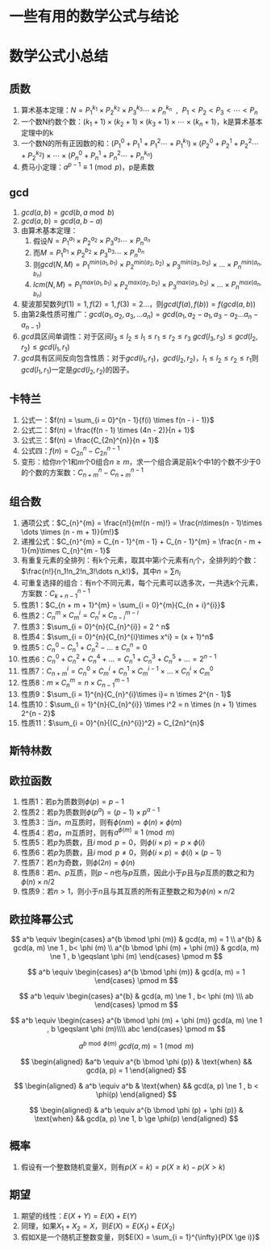 # 一些有用的数学公式与结论


# 数学公式小总结

## 质数

1. 算术基本定理：$N = {P_1}^{k_1} \times{P_2}^{k_2} \times {P_3}^{k_3} \cdots \times {P_n}^{k_n} \ \ , \ \ P_1 < P_2 < P_3 < \cdots < P_n$
2. 一个数N约数个数：$(k_1 + 1) \times (k_2 + 1) \times (k_3 + 1) \times \cdots \times (k_n + 1)$，k是算术基本定理中的k
3. 一个数N的所有正因数的和：$({P_1} ^ {0} + {P_1} ^ {1} + {P_1} ^ {2} \cdots + {P_1} ^ {k_1})\times ({P_2} ^ {0} + {P_2} ^ {1} + {P_2} ^ {2} \cdots + {P_2} ^ {k_2}) \times \cdots \times ({P_n} ^ {0} + {P_n} ^ {1} + {P_n} ^ {2} \cdots + {P_n} ^ {k_n})$
4. 费马小定理：$a^{p - 1} \equiv 1 \pmod p$，p是素数

## gcd

1. $gcd(a, b) = gcd(b, a \bmod b)$
2. $gcd(a, b) = gcd(a, b - a)$
3. 由算术基本定理：
   1. 假设$N = {P_1}^{a_1} \times{P_2}^{a_2} \times {P_3}^{a_3} \cdots \times {P_n}^{a_n}$
   2. 而$M = {P_1}^{b_1} \times{P_2}^{b_2} \times {P_3}^{b_3} \cdots \times {P_n}^{b_n}$
   3. 则$gcd(N, M) = P_1^{min(a_1, b_1)}\times P_2^{min(a_2, b_2)}\times P_3^{min(a_3, b_3)}\times \dots \times P_n^{min(a_n, b_n)}$
   4. $lcm(N, M) = P_1^{max(a_1, b_1)}\times P_2^{max(a_2, b_2)}\times P_3^{max(a_3, b_3)}\times \dots \times P_n^{max(a_n, b_n)}$
4. 斐波那契数列$f(1) = 1, f(2) = 1, f(3) = 2\dots$，则$gcd(f(a), f(b)) = f(gcd(a, b))$
5. 由第2条性质可推广：$gcd(a_1, a_2, a_3, \dots a_n) = gcd(a_1, a_2 - a_1, a_3 - a_2\dots a_n - a_{n- 1})$
6. $gcd$具区间单调性：对于区间$l_3 \le l_2 \le l_1 \le r_1 \le r_2 \le r_3$ $gcd(l_3, r_3)\le gcd(l_2, r_2) \le gcd(l_1, r_1)$
7. $gcd$具有区间反向包含性质：对于$gcd(l_1, r_1)$，$gcd(l_2, r_2)$，$l_1\le l_2 \le r_2 \le r_1$则$gcd(l_1, r_1)$一定是$gcd(l_2, r_2)$的因子。

## 卡特兰

1. 公式一：$f(n) = \sum_{i = 0}^{n - 1}{f(i) \times f(n - i - 1)}$
2. 公式二：$f(n) = \frac{f(n - 1) \times (4n - 2)}{n + 1}$
3. 公式三：$f(n) = \frac{C_{2n}^{n}}{n + 1}$
4. 公式四：$f(n) = C_{2n}^{n} - C_{2n}^{n - 1}$
5. 变形：给你$n$个1和$m$个0组合$n \ge m$，求一个组合满足前k个中1的个数不少于0的个数的方案数：$C_{n + m}^{n} - C_{n + m}^{n - 1}$

## 组合数

1. 通项公式：$C_{n}^{m} = \frac{n!}{m!(n - m)!} = \frac{n\times(n - 1)\times \dots \times (n - m + 1)}{m!}$ 
2. 递推公式：$C_{n}^{m} = C_{n - 1}^{m - 1} + C_{n - 1}^{m} = \frac{n - m + 1}{m}\times C_{n}^{m - 1}$
3. 有重复元素的全排列：有k个元素，取其中第i个元素有$n_i$个，全排列的个数：$\frac{n!}{n_1!n_2!n_3!\dots n_k!}$，其中$n = \sum{n_i}$
4. 可重复选择的组合：有n个不同元素，每个元素可以选多次，一共选k个元素，方案数：$C_{k + n - 1}^{n - 1}$
5. 性质1：$C_{n + m + 1}^{m} = \sum_{i = 0}^{m}{C_{n + i}^{i}}$
6. 性质2：$C_{n}^{m}\times C_{m}^{i} = C_{n}^{i}\times C_{n - i}^{m - i}$
7. 性质3：$\sum_{i = 0}^{n}{C_{n}^{i}} = 2 ^ n$
8. 性质4：$\sum_{i = 0}^{n}{C_{n}^{i}\times x^i} = (x + 1)^n$
9. 性质5：$C_{n}^{0} - C_{n}^{1} + C_{n}^{2} - \dots \pm C_{n}^{n} = 0$
10. 性质6：$C_{n}^{0} + C_{n}^{2} + C_{n}^{4}+\dots = C_{n}^{1}+C_{n}^{3}+C_{n}^{5}+\dots = 2^{n - 1}$
11. 性质7：$C_{n + m}^{i} = C_{n}^{0} \times C_{m}^{i} + C_{n}^{1} \times C_{m}^{i - 1} \times \dots \times C_{n}^{i}\times C_{m}^{0}$
12. 性质8：$m \times C_{n}^{m} = n \times C_{n - 1}^{m - 1}$
13. 性质9：$\sum_{i = 1}^{n}{C_{n}^{i}\times i}= n \times 2^{n - 1}$
14. 性质10：$\sum_{i = 1}^{n}{C_{n}^{i}} \times i^2 = n \times (n + 1) \times 2^{n - 2}$ 
15. 性质11：$\sum_{i = 0}^{n}{(C_{n}^{i})^2} = C_{2n}^{n}$

## 斯特林数

## 欧拉函数

1. 性质1：若p为质数则$\phi(p) = p - 1$
2. 性质2：若p为质数则$\phi(p^a) = (p - 1) \times p^{a - 1}$
3. 性质3：当$n$，$m$互质时，则有$\phi(nm) = \phi(n) \times \phi(m)$
4. 性质4：若$a$，$m$互质时，则有$a^{\phi(m)} \equiv 1 \pmod m$
5. 性质5：若$p$为质数，且$i \bmod p = 0$，则$\phi(i \times p) = p \times \phi(i)$
6. 性质6：若$p$为质数，且$i \bmod p \ne 0$，则$\phi(i \times p) = \phi(i) \times (p - 1)$
7. 性质7：若$n$为奇数，则$\phi(2n) = \phi(n)$
8. 性质8：若$n$、$p$互质，则$p-n$也与$p$互质，因此小于$p$且与$p$互质的数之和为$\phi(n) \times n / 2$
9. 性质9：若$n > 1$，则小于$n$且与其互质的所有正整数之和为$\phi(n) \times n / 2$

## 欧拉降幂公式

$$
a^b \equiv
\begin{cases}
a^{b \bmod \phi (m)} & gcd(a, m) = 1 \\ 
a^{b} & gcd(a, m) \ne 1 , b< \phi (m) \\ 
a^{b \bmod \phi (m) + \phi (m)} & gcd(a, m) \ne 1 , b \geqslant \phi (m)
\end{cases}
\pmod m
$$

$$
a^b \equiv
\begin{cases}
a^{b \bmod \phi (m)} & gcd(a, m) = 1
\end{cases}
\pmod m
$$

$$
a^b \equiv
\begin{cases}
a^{b} & gcd(a, m) \ne 1 , b< \phi (m) \\\
ab
\end{cases}
\pmod m
$$


$$
a^b \equiv
\begin{cases}
a^{b \bmod \phi (m) + \phi (m)} gcd(a, m) \ne 1 , b \geqslant \phi (m)\\\\
abc
\end{cases}
\pmod m
$$

$$
a^{b \bmod \phi (m)}  \ gcd(a, m) = 1  \pmod m
$$

$$
\begin{aligned}
&a^b \equiv a^{b \bmod \phi (p)} & \text{when} && gcd(a, p) = 1
\end{aligned}
$$

$$
\begin{aligned}
& a^b \equiv a^b & \text{when} && gcd(a, p) \ne 1 , b < \phi(p)
\end{aligned}
$$

$$
\begin{aligned}
& a^b \equiv a^{b \bmod \phi (p) + \phi (p)} & \text{when} && gcd(a, p) \ne 1, b \ge \phi(p)
\end{aligned}
$$



## 概率 

1. 假设有一个整数随机变量X，则有$p(X = k) = p(X \ge k) - p(X > k)$

## 期望

1. 期望的线性：$E(X + Y) = E(X) + E(Y)$
2. 同理，如果$X_1 + X_2 = X$，则$E(X) = E(X_1) + E(X_2)$
3. 假如X是一个随机正整数变量，则$E(X) = \sum_{i = 1}^{\infty}{P(X \ge i)}$



